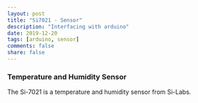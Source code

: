 ```yaml
---
layout: post
title: "Si7021 - Sensor"
description: "Interfacing with arduino"
date: 2019-12-20
tags: [arduino, sensor]
comments: false
share: false
---
```

### Temperature and Humidity Sensor

The Si-7021 is a temperature and humidity sensor from Si-Labs. 

